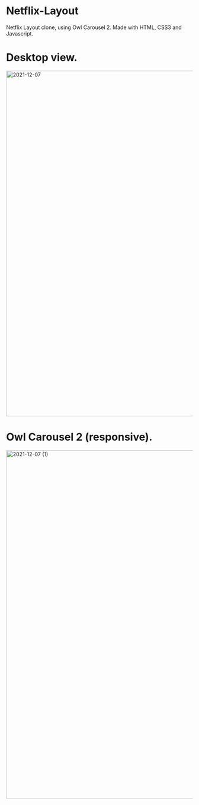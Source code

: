 # Netflix-Layout

Netflix Layout clone, using Owl Carousel 2. Made with HTML, CSS3 and Javascript.

# Desktop view.

<img width="933" alt="2021-12-07" src="https://user-images.githubusercontent.com/87070813/145073608-b118a14e-03f3-4b9c-a7a3-b02a01ae1bfe.png">


# Owl Carousel 2 (responsive).

<img width="941" alt="2021-12-07 (1)" src="https://user-images.githubusercontent.com/87070813/145074408-cb6a65c0-6bd7-46c5-ba4d-b43c38645b5a.png">

